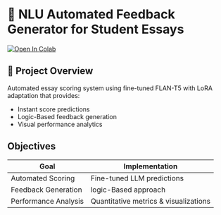 # 📝 NLU Automated Feedback Generator for Student Essays

[![Open In Colab](https://colab.research.google.com/assets/colab-badge.svg)](https://colab.research.google.com/drive/1lCsEFw72U3T1_txFqTaxcZqVAKFsgLcM?usp=sharing)



## 🌟 Project Overview
Automated essay scoring system using fine-tuned FLAN-T5 with LoRA adaptation that provides:
- Instant score predictions
- Logic-Based feedback generation
- Visual performance analytics

## Objectives
| Goal | Implementation |
|------|---------------|
| Automated Scoring | Fine-tuned LLM predictions |
| Feedback Generation | logic-Based approach |
| Performance Analysis | Quantitative metrics & visualizations |


